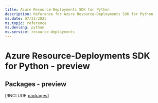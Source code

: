 ```yaml
---
title: Azure Resource-Deployments SDK for Python
description: Reference for Azure Resource-Deployments SDK for Python
ms.date: 07/21/2025
ms.topic: reference
ms.devlang: python
ms.service: resource-deployments
---
```

# Azure Resource-Deployments SDK for Python - preview
## Packages - preview
[!INCLUDE [packages](resource-deployments-index.md)]